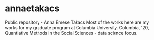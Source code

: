 # annaetakacs
Public repository - Anna Emese Takacs 
Most of the works here are my works for my graduate program at Columbia University. 
Columbia, '20, Quantiative Methods in the Social Sciences - data science focus.